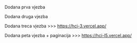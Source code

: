 Dodana prva vjezba

Dodana druga vjezba

Dodana treca vjezba  >>>  https://hci-3.vercel.app/

Dodana peta vjezba + paginacija  >>>  https://hci-l5.vercel.app/

